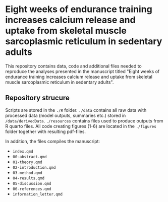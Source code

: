 # Eight weeks of endurance training increases calcium release and uptake from skeletal muscle sarcoplasmic reticulum in sedentary adults

This repository contains data, code and additional files needed to reproduce the analyses presented in the manuscript titled "Eight weeks of endurance training increases calcium release and uptake from skeletal muscle sarcoplasmic reticulum in sedentary adults".

## Repository strucure

Scripts are stored in the `./R` folder. `./data` contains all raw data with processed data (model outputs, summaries etc.) stored in `/data/derivedData`. `./resources` contains files used to produce outputs from R quarto files. All code creating figures (1-6) are located in the `./figures` folder together with resulting pdf-files.

In addition, the files compiles the manuscript:

* `index.qmd`
* `00-abstract.qmd`
* `01-theory.qmd`
* `02-introduction.qmd`
* `03-method.qmd`
* `04-results.qmd`
* `05-discussion.qmd`
* `06-references.qmd`
* `information_letter.qmd`

